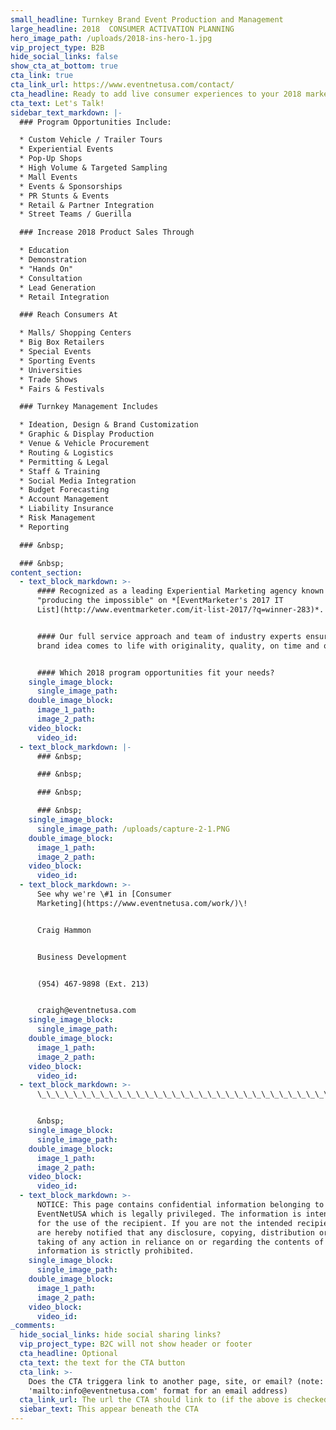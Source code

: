 ```yaml
---
small_headline: Turnkey Brand Event Production and Management
large_headline: 2018  CONSUMER ACTIVATION PLANNING
hero_image_path: /uploads/2018-ins-hero-1.jpg
vip_project_type: B2B
hide_social_links: false
show_cta_at_bottom: true
cta_link: true
cta_link_url: https://www.eventnetusa.com/contact/
cta_headline: Ready to add live consumer experiences to your 2018 marketing plan?
cta_text: Let's Talk!
sidebar_text_markdown: |-
  ### Program Opportunities Include:

  * Custom Vehicle / Trailer Tours
  * Experiential Events
  * Pop-Up Shops
  * High Volume & Targeted Sampling
  * Mall Events
  * Events & Sponsorships
  * PR Stunts & Events
  * Retail & Partner Integration
  * Street Teams / Guerilla

  ### Increase 2018 Product Sales Through

  * Education
  * Demonstration
  * "Hands On"
  * Consultation
  * Lead Generation
  * Retail Integration

  ### Reach Consumers At

  * Malls/ Shopping Centers
  * Big Box Retailers
  * Special Events
  * Sporting Events
  * Universities
  * Trade Shows
  * Fairs & Festivals

  ### Turnkey Management Includes

  * Ideation, Design & Brand Customization
  * Graphic & Display Production
  * Venue & Vehicle Procurement
  * Routing & Logistics
  * Permitting & Legal
  * Staff & Training
  * Social Media Integration
  * Budget Forecasting
  * Account Management
  * Liability Insurance
  * Risk Management
  * Reporting

  ### &nbsp;

  ### &nbsp;
content_section:
  - text_block_markdown: >-
      #### Recognized as a leading Experiential Marketing agency known for
      "producing the impossible" on *[EventMarketer's 2017 IT
      List](http://www.eventmarketer.com/it-list-2017/?q=winner-283)*.


      #### Our full service approach and team of industry experts ensure every
      brand idea comes to life with originality, quality, on time and on budget.


      #### Which 2018 program opportunities fit your needs?
    single_image_block:
      single_image_path:
    double_image_block:
      image_1_path:
      image_2_path:
    video_block:
      video_id:
  - text_block_markdown: |-
      ### &nbsp;

      ### &nbsp;

      ### &nbsp;

      ### &nbsp;
    single_image_block:
      single_image_path: /uploads/capture-2-1.PNG
    double_image_block:
      image_1_path:
      image_2_path:
    video_block:
      video_id:
  - text_block_markdown: >-
      See why we're \#1 in [Consumer
      Marketing](https://www.eventnetusa.com/work/)\!


      Craig Hammon


      Business Development


      (954) 467-9898 (Ext. 213)


      craigh@eventnetusa.com
    single_image_block:
      single_image_path:
    double_image_block:
      image_1_path:
      image_2_path:
    video_block:
      video_id:
  - text_block_markdown: >-
      \_\_\_\_\_\_\_\_\_\_\_\_\_\_\_\_\_\_\_\_\_\_\_\_\_\_\_\_\_\_\_\_\_\_\_\_\_\_\_\_\_\_\_\_\_\_\_\_\_\_\_\_\_\_\_\_\_\_\_\_\_\_\_\_\_\_\_\_\_\_\_\_\_\_\_\_\_\_\_\_\_\_\_


      &nbsp;
    single_image_block:
      single_image_path:
    double_image_block:
      image_1_path:
      image_2_path:
    video_block:
      video_id:
  - text_block_markdown: >-
      NOTICE: This page contains confidential information belonging to
      EventNetUSA which is legally privileged. The information is intended only
      for the use of the recipient. If you are not the intended recipient, you
      are hereby notified that any disclosure, copying, distribution or the
      taking of any action in reliance on or regarding the contents of this
      information is strictly prohibited.
    single_image_block:
      single_image_path:
    double_image_block:
      image_1_path:
      image_2_path:
    video_block:
      video_id:
_comments:
  hide_social_links: hide social sharing links?
  vip_project_type: B2C will not show header or footer
  cta_headline: Optional
  cta_text: the text for the CTA button
  cta_link: >-
    Does the CTA triggera link to another page, site, or email? (note: use
    'mailto:info@eventnetusa.com' format for an email address)
  cta_link_url: The url the CTA should link to (if the above is checked)
  siebar_text: This appear beneath the CTA
---
```




